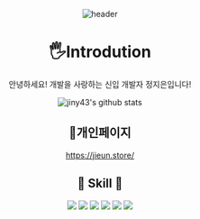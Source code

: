 
 <div align=center>
  
![header](https://capsule-render.vercel.app/api?color=timeGradient&customColorList=0,2,2,5,30&text=jieun's%20github🌱)



<h1>🖐️Introdution</h1>
<p>안녕하세요! 개발을 사랑하는 신입 개발자 정지은입니다!</p>

![jiny43's github stats](https://github-readme-stats.vercel.app/api?username=jiny43&show_icons=true)



## 🥰개인페이지
<a href="https://jieun.store/">https://jieun.store/



 
## 🔨  Skill  🔨
<img src="https://img.shields.io/badge/javascript-F7DF1E?style=flat-square&logo=JavaScript&logoColor=white"/></a>
<img src="https://img.shields.io/badge/HTML5-E34F26?style=flat-square&logo=HTML5&logoColor=white"/></a>
<img src="https://img.shields.io/badge/CSS-1572B6?style=flat-square&logo=CSS3&logoColor=white"/></a>
<img src="https://img.shields.io/badge/MySQL-4479A1?style=flat-square&logo=MySQL&logoColor=white"/></a>
<img src="https://img.shields.io/badge/React-61DAFB?style=flat-square&logo=React&logoColor=white"/></a>
<img src="https://img.shields.io/badge/ReactNative-61DAFB?style=flat-square&logo=ReactNative&logoColor=white"/></a>

</div>



<!--
**jiny43/jiny43** is a ✨ _special_ ✨ repository because its `README.md` (this file) appears on your GitHub profile.

Here are some ideas to get you started:

- 🔭 I’m currently working on ...
- 🌱 I’m currently learning ...
- 👯 I’m looking to collaborate on ...
- 🤔 I’m looking for help with ...
- 💬 Ask me about ...
- 📫 How to reach me: ...
- 😄 Pronouns: ...
- ⚡ Fun fact: ...
-->
